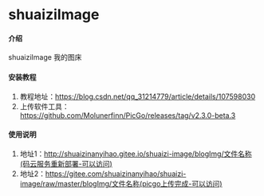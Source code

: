 # shuaiziImage

#### 介绍
shuaiziImage 我的图床


#### 安装教程

1.  教程地址：https://blog.csdn.net/qq_31214779/article/details/107598030
2.  上传软件工具：https://github.com/Molunerfinn/PicGo/releases/tag/v2.3.0-beta.3

#### 使用说明

1.  地址1：http://shuaizinanyihao.gitee.io/shuaizi-image/blogImg/文件名称(码云服务重新部署-可以访问)
2.  地址2：https://gitee.com/shuaizinanyihao/shuaizi-image/raw/master/blogImg/文件名称(picgo上传完成-可以访问)
